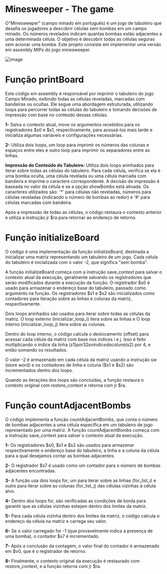 # Minesweeper - The game
 O"Minesweeper" (campo minado em português) é um jogo de tabuleiro que desafia os
 jogadores a descobrir células sem bombas em um campo minado. Os números revelados
 indicam quantas bombas estão adjacentes a uma determinada célula. O objetivo é
 descobrir todas as células seguras sem acionar uma bomba.
 Este projeto consiste em implementar uma versão em assembly MIPs do jogo
 minesweeper.
 
![image](https://github.com/HugoCarvalho03/Campo-Minado-/assets/118187319/d3cea0fd-9d53-4946-b1fa-bcd472959119)

# Função printBoard
Este código em assembly é responsável por imprimir o tabuleiro do jogo Campo Minado, exibindo todas as células reveladas, marcadas com bandeiras ou ocultas. Ele segue uma abordagem estruturada, utilizando loops para percorrer todas as células do tabuleiro e tomando decisões de impressão com base no conteúdo dessas células.

**1-** Salva o contexto atual, move os argumentos recebidos para os registradores $s0 e $s1, respectivamente, para acessá-los mais tarde e inicializa algumas variáveis e configurações necessárias.

**2-** Utiliza dois loops, um loop para imprimir os números das colunas e espaços entre eles e outro loop para imprimir os separadores entre as linhas.

**Impressão do Conteúdo do Tabuleiro:**
Utiliza dois loops aninhados para iterar sobre todas as células do tabuleiro.
Para cada célula, verifica se ela é uma bomba oculta, uma célula revelada ou uma célula marcada com bandeira e imprime o caractere correspondente.
A decisão de impressão é baseada no valor da célula e se a opção showBombs está ativada.
Os caracteres utilizados são: '*' para células não reveladas, números para células reveladas (indicando o número de bombas ao redor) e '#' para células marcadas com bandeira.

Após a impressão de todas as células, o código restaura o contexto anterior e utiliza a instrução jr $ra para retornar ao endereço de retorno.

# Função initializeBoard
O código é uma implementação da função initializeBoard, destinada a inicializar uma matriz representando um tabuleiro de um jogo. Cada célula do tabuleiro é inicializada com o valor -2, que significa "sem bomba".

A função initializeBoard começa com a instrução save_context para salvar o contexto atual da execução, geralmente salvando os registradores que serão modificados durante a execução da função.
O registrador $s0 é usado para armazenar o endereço base do tabuleiro, passado como argumento na função.
Os registradores $s1 e $s2 são inicializados como contadores para iteração sobre as linhas e colunas da matriz, respectivamente.

Dois loops aninhados são usados para iterar sobre todas as células da matriz. O loop externo (inicializar_loop_i) itera sobre as linhas e O loop interno (inicializar_loop_j) itera sobre as colunas.

Dentro do loop interno, o código calcula o deslocamento (offset) para acessar cada célula da matriz com base nos índices i e j. Isso é feito multiplicando o índice da linha ($s1) por 32 e o índice da coluna ($s2) por 4, e então somando os resultados.

O valor -2 é armazenado em cada célula da matriz usando a instrução sw (store word) e os contadores de linha e coluna ($s1 e $s2) são incrementados dentro dos loops.

Quando as iterações dos loops são concluídas, a função restaura o contexto original com restore_context e retorna com jr $ra.

# Função countAdjacentBombs
O código implementa a função countAdjacentBombs, que conta o número de bombas adjacentes a uma célula específica em um tabuleiro de jogo representado por uma matriz.
A função countAdjacentBombs começa com a instrução save_context para salvar o contexto atual da execução.

**1-** Os registradores $s0, $s1 e $s2 são usados para armazenar respectivamente o endereço base do tabuleiro, a linha e a coluna da célula para a qual desejamos contar as bombas adjacentes.

**2-** O registrador $s7 é usado como um contador para o número de bombas adjacentes encontradas.

**3-** A função usa dois loops for, um para iterar sobre as linhas (for_list_i) e outro para iterar sobre as colunas (for_list_j) das células vizinhas à célula alvo.

**4-** Dentro dos loops for, são verificadas as condições de borda para garantir que as células vizinhas estejam dentro dos limites da matriz.

**5-** Para cada célula vizinha dentro dos limites da matriz, o código calcula o endereço da célula na matriz e carrega seu valor.

**6-** Se o valor carregado for -1 (que provavelmente indica a presença de uma bomba), o contador $s7 é incrementado.

**7-** Após a conclusão da contagem, o valor final do contador é armazenado em $v0, que é o registrador de retorno.

**8-** Finalmente, o contexto original da execução é restaurado com restore_context, e a função retorna com jr $ra.

















